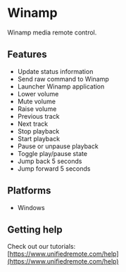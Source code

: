 # Winamp
Winamp media remote control.

## Features
*  Update status information
*  Send raw command to Winamp
*  Launcher Winamp application
*  Lower volume
*  Mute volume
*  Raise volume
*  Previous track
*  Next track
*  Stop playback
*  Start playback
*  Pause or unpause playback
*  Toggle play/pause state
*  Jump back 5 seconds
*  Jump forward 5 seconds

## Platforms
* Windows

## Getting help
Check out our tutorials: <br>
[https://www.unifiedremote.com/help](https://www.unifiedremote.com/help)
